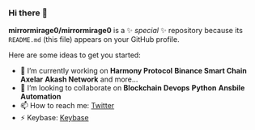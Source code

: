 ### Hi there 👋


**mirrormirage0/mirrormirage0** is a ✨ _special_ ✨ repository because its `README.md` (this file) appears on your GitHub profile.

Here are some ideas to get you started:

- 🔭 I’m currently working on **Harmony Protocol** **Binance Smart Chain** **Axelar** **Akash Network** and more...
- 👯 I’m looking to collaborate on **Blockchain** **Devops** **Python** **Ansbile** **Automation**
- 📫 How to reach me: [Twitter](https://twitter.com/mirrormirage0)
- ⚡ Keybase: [Keybase](https://keybase.io/mirrormirage)

